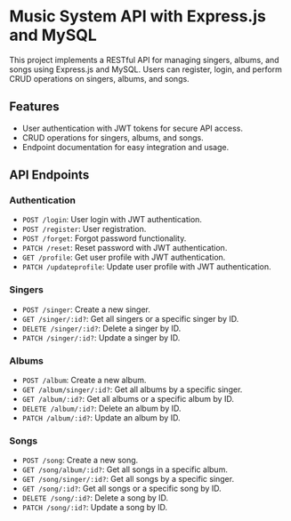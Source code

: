 
# Music System API with Express.js and MySQL

This project implements a RESTful API for managing singers, albums, and songs using Express.js and MySQL. Users can register, login, and perform CRUD operations on singers, albums, and songs.

## Features

- User authentication with JWT tokens for secure API access.
- CRUD operations for singers, albums, and songs.
- Endpoint documentation for easy integration and usage.

## API Endpoints

### Authentication

- `POST /login`: User login with JWT authentication.
- `POST /register`: User registration.
- `POST /forget`: Forgot password functionality.
- `PATCH /reset`: Reset password with JWT authentication.
- `GET /profile`: Get user profile with JWT authentication.
- `PATCH /updateprofile`: Update user profile with JWT authentication.

### Singers

- `POST /singer`: Create a new singer.
- `GET /singer/:id?`: Get all singers or a specific singer by ID.
- `DELETE /singer/:id?`: Delete a singer by ID.
- `PATCH /singer/:id?`: Update a singer by ID.

### Albums

- `POST /album`: Create a new album.
- `GET /album/singer/:id?`: Get all albums by a specific singer.
- `GET /album/:id?`: Get all albums or a specific album by ID.
- `DELETE /album/:id?`: Delete an album by ID.
- `PATCH /album/:id?`: Update an album by ID.

### Songs

- `POST /song`: Create a new song.
- `GET /song/album/:id?`: Get all songs in a specific album.
- `GET /song/singer/:id?`: Get all songs by a specific singer.
- `GET /song/:id?`: Get all songs or a specific song by ID.
- `DELETE /song/:id?`: Delete a song by ID.
- `PATCH /song/:id?`: Update a song by ID.
